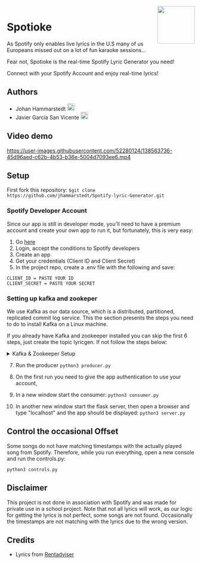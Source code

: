 <img src=https://www.freepnglogos.com/uploads/spotify-logo-png/spotify-download-logo-30.png align="right" width="100"> 

# Spotioke 
As Spotify only enables live lyrics in the U.S many of us Europeans missed out on a lot of fun karaoke sessions...

Fear not, Spotioke is the real-time Spotify Lyric Generator you need!

Connect with your Spotify Account and enjoy real-time lyrics!

## Authors
* Johan Hammarstedt  [<img src =https://github.githubassets.com/images/modules/logos_page/GitHub-Mark.png width ="20">](https://github.com/jhammarstedt) 
* Javier García San Vicente  [<img src =https://github.githubassets.com/images/modules/logos_page/GitHub-Mark.png width ="20">](https://github.com/https://github.com/Javigsv) 

## Video demo
https://user-images.githubusercontent.com/52280124/138563736-45d96aed-c62b-4b53-b36e-5004d7093ee6.mp4

## Setup
First fork this repository: `$git clone https://github.com/jhammarstedt/Spotify-lyric-Generator.git`

### Spotify Developer Account
Since our app is still in developer mode, you'll need to have a premium account and create your own app to run it, but fortunately, this is very easy:
1. Go [here](https://developer.spotify.com/dashboard/)
2. Login, accept the conditions to Spotify developers
3. Create an app
4. Get your credentials (Client ID and Client Secret)
5. In the project repo, create a .env file with the following and save:
  ```
  CLIENT_ID = PASTE YOUR ID 
  CLIENT_SECRET = PASTE YOUR SECRET
  ```
 
### Setting up kafka and zookeper
We use Kafka as our data source, which is a distributed, partitioned, replicated commit log service. This
the section presents the steps you need to do to install Kafka on a Linux machine.

If you already have Kafka and zookeeper installed you can skip the first 6 steps, just create the topic lyricgen. If not follow the steps below:
<details> 
  <summary>Kafka & Zookeeper Setup</summary>
 1. Download Kafka 2.0.0: https://archive.apache.org/dist/kafka/2.0.0/kafka 2.11-2.0.0.tgz
2. Set the following environment variables.
    * `$export KAFKA_HOME="/path/to/the/kafka/folder"` 
    * `$export PATH=$KAFKA_HOME/bin:$PATH`

3. Kafka uses ZooKeeper to maintain the configuration information, so you need to first start a ZooKeeper
server if you do not already have one.

    `$KAFKA_HOME/bin/zookeeper-server-start.sh $KAFKA_HOME/config/zookeeper.properties`

4. Start the Kafka server.

`$KAFKA_HOME/bin/kafka-server-start.sh $KAFKA_HOME/config/server.properties`

5. Then, create a topic. A topic is a category or feed name to which messages are published. Add the following line to create the topic 'lyricgen' which will be used for communication between producer and consumer.

    `$KAFKA_HOME/bin/kafka-topics.sh --create --zookeeper localhost:2181 --replication-factor 1 --partitions 1
--topic lyricgen`

6. To see the list of topics you can run the following command.

    `$KAFKA_HOME/bin/kafka-topics.sh --list --zookeeper localhost:2181`
</details>

7. Run the producer
    `python3 producer.py`

8. On the first run you need to give the app authentication to use your account, 

9. In a new window start the consumer: 
    `python3 consumer.py`

10. In another new window start the flask server, then open a browser and type "localhost" and the app should be displayed:
    `python3 server.py`

## Control the occasional Offset
Some songs do not have matching timestamps with the actually played song from Spotify. Therefore, while you run everything, open a new console and run the controls.py:

`python3 controls.py`


## Disclaimer
This project is not done in association with Spotify and was made for private use in a school project. Note that not all lyrics will work, as our logic for getting the lyrics is not perfect, some songs are not found. Occasionally the timestamps are not matching with the lyrics due to the wrong version.

## Credits
* Lyrics from [Rentadviser](https://www.rentanadviser.com/subtitles/subtitles4songs.aspx)

